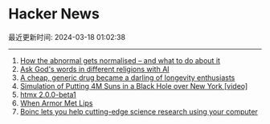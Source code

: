 # Hacker News

最近更新时间: 2024-03-18 01:02:38

--- 
1. [How the abnormal gets normalised – and what to do about it](https://www.bbc.com/future/article/20240314-how-the-abnormal-gets-normalised-and-what-to-do-about-it) 
2. [Ask God's words in different religions with AI](https://askreligion.com/) 
3. [A cheap, generic drug became a darling of longevity enthusiasts](https://www.washingtonpost.com/business/2024/03/15/rapamycin-longevity-drug/) 
4. [Simulation of Putting 4M Suns in a Black Hole over New York [video]](https://www.youtube.com/watch?v=pDUUT2Y_9qk) 
5. [htmx 2.0.0-beta1](https://v2-0v2-0.htmx.org/posts/2024-03-15-htmx-2-0-0-beta1-is-released/) 
6. [When Armor Met Lips](https://crookedtimber.org/2024/03/16/occasional-paper-when-armor-met-lips) 
7. [Boinc lets you help cutting-edge science research using your computer](https://boinc.berkeley.edu/index.php) 
